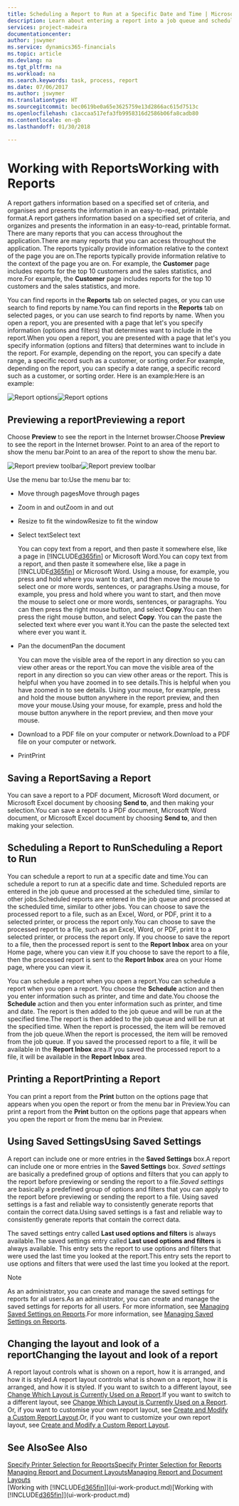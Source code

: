 ```yaml
---
title: Scheduling a Report to Run at a Specific Date and Time | Microsoft Docs
description: Learn about entering a report into a job queue and scheduling it to be processed at a specific date and time.
services: project-madeira
documentationcenter: 
author: jswymer
ms.service: dynamics365-financials
ms.topic: article
ms.devlang: na
ms.tgt_pltfrm: na
ms.workload: na
ms.search.keywords: task, process, report
ms.date: 07/06/2017
ms.author: jswymer
ms.translationtype: HT
ms.sourcegitcommit: bec0619be0a65e3625759e13d2866ac615d7513c
ms.openlocfilehash: c1accaa517efa3fb9958316d2586b06fa8cadb80
ms.contentlocale: en-gb
ms.lasthandoff: 01/30/2018

---
```

# <a name="working-with-reports"></a><span data-ttu-id="75d9d-103">Working with Reports</span><span class="sxs-lookup"><span data-stu-id="75d9d-103">Working with Reports</span></span>
<span data-ttu-id="75d9d-104">A report gathers information based on a specified set of criteria, and organises and presents the information in an easy-to-read, printable format.</span><span class="sxs-lookup"><span data-stu-id="75d9d-104">A report gathers information based on a specified set of criteria, and organizes and presents the information in an easy-to-read, printable format.</span></span> <span data-ttu-id="75d9d-105">There are many reports that you can access throughout the application.</span><span class="sxs-lookup"><span data-stu-id="75d9d-105">There are many reports that you can access throughout the application.</span></span> <span data-ttu-id="75d9d-106">The reports typically provide information relative to the context of the page you are on.</span><span class="sxs-lookup"><span data-stu-id="75d9d-106">The reports typically provide information relative to the context of the page you are on.</span></span> <span data-ttu-id="75d9d-107">For example, the **Customer** page includes reports for the top 10 customers and the sales statistics, and more.</span><span class="sxs-lookup"><span data-stu-id="75d9d-107">For example, the **Customer** page includes reports for the top 10 customers and the sales statistics, and more.</span></span>

<span data-ttu-id="75d9d-108">You can find reports in the **Reports** tab on selected pages, or you can use search to find reports by name.</span><span class="sxs-lookup"><span data-stu-id="75d9d-108">You can find reports in the **Reports** tab on selected pages, or you can use search to find reports by name.</span></span> <span data-ttu-id="75d9d-109">When you open a report, you are presented with a page that let's you specify information (options and filters) that determines want to include in the report.</span><span class="sxs-lookup"><span data-stu-id="75d9d-109">When you open a report, you are presented with a page that let's you specify information (options and filters) that determines want to include in the report.</span></span> <span data-ttu-id="75d9d-110">For example, depending on the report, you can specify a date range, a specific record such as a customer, or sorting order.</span><span class="sxs-lookup"><span data-stu-id="75d9d-110">For example, depending on the report, you can specify a date range, a specific record such as a customer, or sorting order.</span></span> <span data-ttu-id="75d9d-111">Here is an example:</span><span class="sxs-lookup"><span data-stu-id="75d9d-111">Here is an example:</span></span>

<span data-ttu-id="75d9d-112">![Report options](media/report_options.png "Report options")</span><span class="sxs-lookup"><span data-stu-id="75d9d-112">![Report options](media/report_options.png "Report options")</span></span>

## <a name="previewing-a-report"></a><span data-ttu-id="75d9d-113">Previewing a report</span><span class="sxs-lookup"><span data-stu-id="75d9d-113">Previewing a report</span></span>
<span data-ttu-id="75d9d-114">Choose **Preview** to see the report in the Internet browser.</span><span class="sxs-lookup"><span data-stu-id="75d9d-114">Choose **Preview** to see the report in the Internet browser.</span></span> <span data-ttu-id="75d9d-115">Point to an area of the report to show the menu bar.</span><span class="sxs-lookup"><span data-stu-id="75d9d-115">Point to an area of the report to show the menu bar.</span></span>  

<span data-ttu-id="75d9d-116">![Report preview toolbar](media/report_viewer.png "Report preview toolbar")</span><span class="sxs-lookup"><span data-stu-id="75d9d-116">![Report preview toolbar](media/report_viewer.png "Report preview toolbar")</span></span>

<span data-ttu-id="75d9d-117">Use the menu bar to:</span><span class="sxs-lookup"><span data-stu-id="75d9d-117">Use the menu bar to:</span></span>

-   <span data-ttu-id="75d9d-118">Move through pages</span><span class="sxs-lookup"><span data-stu-id="75d9d-118">Move through pages</span></span>
-   <span data-ttu-id="75d9d-119">Zoom in and out</span><span class="sxs-lookup"><span data-stu-id="75d9d-119">Zoom in and out</span></span>
-   <span data-ttu-id="75d9d-120">Resize to fit the window</span><span class="sxs-lookup"><span data-stu-id="75d9d-120">Resize to fit the window</span></span>
-   <span data-ttu-id="75d9d-121">Select text</span><span class="sxs-lookup"><span data-stu-id="75d9d-121">Select text</span></span>

    <span data-ttu-id="75d9d-122">You can copy text from a report, and then paste it somewhere else, like a page in [!INCLUDE[d365fin](includes/d365fin_md.md)] or Microsoft Word.</span><span class="sxs-lookup"><span data-stu-id="75d9d-122">You can copy text from a report, and then paste it somewhere else, like a page in [!INCLUDE[d365fin](includes/d365fin_md.md)] or Microsoft Word.</span></span>  <span data-ttu-id="75d9d-123">Using a mouse, for example, you press and hold where you want to start, and then move the mouse to select one or more words, sentences, or paragraphs.</span><span class="sxs-lookup"><span data-stu-id="75d9d-123">Using a mouse, for example, you press and hold where you want to start, and then move the mouse to select one or more words, sentences, or paragraphs.</span></span> <span data-ttu-id="75d9d-124">You can then press the right mouse button, and select **Copy**.</span><span class="sxs-lookup"><span data-stu-id="75d9d-124">You can then press the right mouse button, and select **Copy**.</span></span> <span data-ttu-id="75d9d-125">You can the paste the selected text where ever you want it.</span><span class="sxs-lookup"><span data-stu-id="75d9d-125">You can the paste the selected text where ever you want it.</span></span>
-   <span data-ttu-id="75d9d-126">Pan the document</span><span class="sxs-lookup"><span data-stu-id="75d9d-126">Pan the document</span></span>

    <span data-ttu-id="75d9d-127">You can move the visible area of the report in any direction so you can view other areas or the report.</span><span class="sxs-lookup"><span data-stu-id="75d9d-127">You can move the visible area of the report in any direction so you can view other areas or the report.</span></span> <span data-ttu-id="75d9d-128">This is helpful when you have zoomed in to see details.</span><span class="sxs-lookup"><span data-stu-id="75d9d-128">This is helpful when you have zoomed in to see details.</span></span>  <span data-ttu-id="75d9d-129">Using your mouse, for example, press and hold the mouse button anywhere in the report preview, and then move your mouse.</span><span class="sxs-lookup"><span data-stu-id="75d9d-129">Using your mouse, for example, press and hold the mouse button anywhere in the report preview, and then move your mouse.</span></span>

-   <span data-ttu-id="75d9d-130">Download to a PDF file on your computer or network.</span><span class="sxs-lookup"><span data-stu-id="75d9d-130">Download to a PDF file on your computer or network.</span></span>
-   <span data-ttu-id="75d9d-131">Print</span><span class="sxs-lookup"><span data-stu-id="75d9d-131">Print</span></span>


## <a name="saving-a-report"></a><span data-ttu-id="75d9d-132">Saving a Report</span><span class="sxs-lookup"><span data-stu-id="75d9d-132">Saving a Report</span></span>
<span data-ttu-id="75d9d-133">You can save a report to a PDF document, Microsoft Word document, or Microsoft Excel document by choosing **Send to**, and then making your selection.</span><span class="sxs-lookup"><span data-stu-id="75d9d-133">You can save a report to a PDF document, Microsoft Word document, or Microsoft Excel document by choosing **Send to**, and then making your selection.</span></span>

## <a name="ScheduleReport"></a> <span data-ttu-id="75d9d-134">Scheduling a Report to Run</span><span class="sxs-lookup"><span data-stu-id="75d9d-134">Scheduling a Report to Run</span></span>
<span data-ttu-id="75d9d-135">You can schedule a report to run at a specific date and time.</span><span class="sxs-lookup"><span data-stu-id="75d9d-135">You can schedule a report to run at a specific date and time.</span></span> <span data-ttu-id="75d9d-136">Scheduled reports are entered in the job queue and processed at the scheduled time, similar to other jobs.</span><span class="sxs-lookup"><span data-stu-id="75d9d-136">Scheduled reports are entered in the job queue and processed at the scheduled time, similar to other jobs.</span></span> <span data-ttu-id="75d9d-137">You can choose to save the processed report to a file, such as an Excel, Word, or PDF, print it to a selected printer, or process the report only.</span><span class="sxs-lookup"><span data-stu-id="75d9d-137">You can choose to save the processed report to a file, such as an Excel, Word, or PDF, print it to a selected printer, or process the report only.</span></span> <span data-ttu-id="75d9d-138">If you choose to save the report to a file, then the processed report is sent to the **Report Inbox** area on your Home page, where you can view it.</span><span class="sxs-lookup"><span data-stu-id="75d9d-138">If you choose to save the report to a file, then the processed report is sent to the **Report Inbox** area on your Home page, where you can view it.</span></span>

<span data-ttu-id="75d9d-139">You can schedule a report when you open a report.</span><span class="sxs-lookup"><span data-stu-id="75d9d-139">You can schedule a report when you open a report.</span></span> <span data-ttu-id="75d9d-140">You choose the **Schedule** action and then you enter information such as printer, and time and date.</span><span class="sxs-lookup"><span data-stu-id="75d9d-140">You choose the **Schedule** action and then you enter information such as printer, and time and date.</span></span> <span data-ttu-id="75d9d-141">The report is then added to the job queue and will be run at the specified time.</span><span class="sxs-lookup"><span data-stu-id="75d9d-141">The report is then added to the job queue and will be run at the specified time.</span></span> <span data-ttu-id="75d9d-142">When the report is processed, the item will be removed from the job queue.</span><span class="sxs-lookup"><span data-stu-id="75d9d-142">When the report is processed, the item will be removed from the job queue.</span></span> <span data-ttu-id="75d9d-143">If you saved the processed report to a file, it will be available in the **Report Inbox** area.</span><span class="sxs-lookup"><span data-stu-id="75d9d-143">If you saved the processed report to a file, it will be available in the **Report Inbox** area.</span></span>

## <a name="PrintReport"></a><span data-ttu-id="75d9d-144">Printing a Report</span><span class="sxs-lookup"><span data-stu-id="75d9d-144">Printing a Report</span></span>
<span data-ttu-id="75d9d-145">You can print a report from the **Print** button on the options page that appears when you open the report or from the menu bar in Preview.</span><span class="sxs-lookup"><span data-stu-id="75d9d-145">You can print a report from the **Print** button on the options page that appears when you open the report or from the menu bar in Preview.</span></span>

## <a name="using-saved-settings"></a><span data-ttu-id="75d9d-146">Using Saved Settings</span><span class="sxs-lookup"><span data-stu-id="75d9d-146">Using Saved Settings</span></span>
<span data-ttu-id="75d9d-147">A report can include one or more entries in the **Saved Settings** box.</span><span class="sxs-lookup"><span data-stu-id="75d9d-147">A report can include one or more entries in the **Saved Settings** box.</span></span> <span data-ttu-id="75d9d-148">*Saved settings* are basically a predefined group of options and filters that you can apply to the report before previewing or sending the report to a file.</span><span class="sxs-lookup"><span data-stu-id="75d9d-148">*Saved settings* are basically a predefined group of options and filters that you can apply to the report before previewing or sending the report to a file.</span></span> <span data-ttu-id="75d9d-149">Using saved settings is a fast and reliable way to consistently generate reports that contain the correct data.</span><span class="sxs-lookup"><span data-stu-id="75d9d-149">Using saved settings is a fast and reliable way to consistently generate reports that contain the correct data.</span></span>

<span data-ttu-id="75d9d-150">The saved settings entry called **Last used options and filters** is always available.</span><span class="sxs-lookup"><span data-stu-id="75d9d-150">The saved settings entry called **Last used options and filters** is always available.</span></span> <span data-ttu-id="75d9d-151">This entry sets the report to use options and filters that were used the last time you looked at the report.</span><span class="sxs-lookup"><span data-stu-id="75d9d-151">This entry sets the report to use options and filters that were used the last time you looked at the report.</span></span>

>[!NOTE]
><span data-ttu-id="75d9d-152">As an administrator, you can create and manage the saved settings for reports for all users.</span><span class="sxs-lookup"><span data-stu-id="75d9d-152">As an administrator, you can create and manage the saved settings for reports for all users.</span></span> <span data-ttu-id="75d9d-153">For more information, see [Managing Saved Settings on Reports](reports-saving-reusing-settings.md).</span><span class="sxs-lookup"><span data-stu-id="75d9d-153">For more information, see [Managing Saved Settings on Reports](reports-saving-reusing-settings.md).</span></span>

## <a name="changing-the-layout-and-look-of-a-report"></a><span data-ttu-id="75d9d-154">Changing the layout and look of a report</span><span class="sxs-lookup"><span data-stu-id="75d9d-154">Changing the layout and look of a report</span></span>
<span data-ttu-id="75d9d-155">A report layout controls what is shown on a report, how it is arranged, and how it is styled.</span><span class="sxs-lookup"><span data-stu-id="75d9d-155">A report layout controls what is shown on a report, how it is arranged, and how it is styled.</span></span> <span data-ttu-id="75d9d-156">If you want to switch to a different layout, see [Change Which Layout is Currently Used on a Report](ui-how-change-layout-currently-used-report.md).</span><span class="sxs-lookup"><span data-stu-id="75d9d-156">If you want to switch to a different layout, see [Change Which Layout is Currently Used on a Report](ui-how-change-layout-currently-used-report.md).</span></span> <span data-ttu-id="75d9d-157">Or, if you want to customise your own report layout, see [Create and Modify a Custom Report Layout](ui-how-create-custom-report-layout.md).</span><span class="sxs-lookup"><span data-stu-id="75d9d-157">Or, if you want to customize your own report layout, see [Create and Modify a Custom Report Layout](ui-how-create-custom-report-layout.md).</span></span>

## <a name="see-also"></a><span data-ttu-id="75d9d-158">See Also</span><span class="sxs-lookup"><span data-stu-id="75d9d-158">See Also</span></span>
[<span data-ttu-id="75d9d-159">Specify Printer Selection for Reports</span><span class="sxs-lookup"><span data-stu-id="75d9d-159">Specify Printer Selection for Reports</span></span>](ui-specify-printer-selection-reports.md)  
[<span data-ttu-id="75d9d-160">Managing Report and Document Layouts</span><span class="sxs-lookup"><span data-stu-id="75d9d-160">Managing Report and Document Layouts</span></span>](ui-manage-report-layouts.md)  
<span data-ttu-id="75d9d-161">[Working with [!INCLUDE[d365fin](includes/d365fin_md.md)]](ui-work-product.md)</span><span class="sxs-lookup"><span data-stu-id="75d9d-161">[Working with [!INCLUDE[d365fin](includes/d365fin_md.md)]](ui-work-product.md)</span></span>

